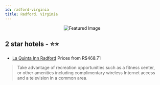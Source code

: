 ```yaml
---
id: radford-virginia
title: Radford, Virginia
---
```


<center><img src="https://i.travelapi.com/hotels/2000000/1400000/1394000/1393987/77c84e4a_z.jpg" alt="Featured Image" /></center>


##  2 star hotels - ⭐️⭐️

-    [La Quinta Inn Radford](https://us.hurb.com/hotels/radford/la-quinta-inn-radford-JNP-JP988205?cmp=18055) Prices from R$468.71
   > Take advantage of recreation opportunities such as a fitness center, or other amenities including complimentary wireless Internet access and a television in a common area.
